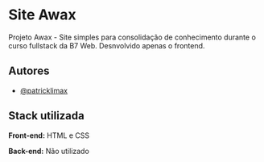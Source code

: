 
# Site Awax

Projeto Awax - Site simples para consolidação de conhecimento durante o curso fullstack da B7 Web. Desnvolvido apenas o frontend.


## Autores

- [@patricklimax](https://www.github.com/octokatherine)


## Stack utilizada

**Front-end:** HTML e CSS

**Back-end:** Não utilizado

